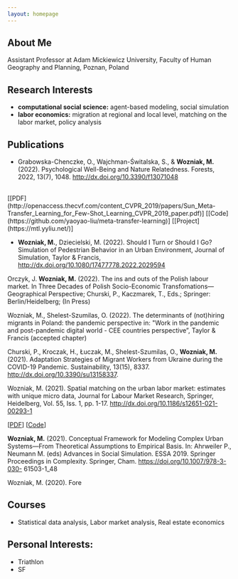 ```yaml
---
layout: homepage
---
```


## About Me
Assistant Professor at Adam Mickiewicz University, Faculty of Human Geography and Planning,
Poznan, Poland

## Research Interests

- **computational social science:** agent-based modeling, social simulation
- **labor economics:** migration at regional and local level, matching on the labor market, policy analysis

## Publications

- Grabowska-Chenczke, O., Wajchman-Świtalska, S., & **Wozniak, M.** 
 <br> (2022). Psychological Well-Being and Nature Relatedness. Forests, 2022, 13(7), 1048.
 http://dx.doi.org/10.3390/f13071048
 <br>
   [[PDF](http://openaccess.thecvf.com/content_CVPR_2019/papers/Sun_Meta-Transfer_Learning_for_Few-Shot_Learning_CVPR_2019_paper.pdf)] [[Code](https://github.com/yaoyao-liu/meta-transfer-learning)] [[Project](https://mtl.yyliu.net/)]
   
- **Wozniak, M.**, Dziecielski, M. (2022). Should I Turn or Should I Go? Simulation of Pedestrian Behavior
in an Urban Environment, Journal of Simulation, Taylor & Francis,
http://dx.doi.org/10.1080/17477778.2022.2029594

Orczyk, J. **Wozniak, M.** (2022). The ins and outs of the Polish labour market. In Three Decades of
Polish Socio-Economic Transfomations—Geographical Perspective; Churski, P., Kaczmarek, T., Eds.;
Springer: Berlin/Heidelberg; (In Press)

Wozniak, M., Shelest-Szumilas, O. (2022). The determinants of (not)hiring migrants in Poland: the
pandemic perspective in: "Work in the pandemic and post-pandemic digital world - CEE countries
perspective”, Taylor & Francis (accepted chapter)

Churski, P., Kroczak, H., Łuczak, M., Shelest-Szumilas, O., **Wozniak, M.** (2021). Adaptation Strategies
of Migrant Workers from Ukraine during the COVID-19 Pandemic. Sustainability, 13(15), 8337.
http://dx.doi.org/10.3390/su13158337.

Wozniak, M. (2021). Spatial matching on the urban labor market: estimates with unique micro data,
Journal for Labour Market Research, Springer, Heidelberg, Vol. 55, Iss. 1, pp. 1-17.
http://dx.doi.org/10.1186/s12651-021-00293-1

 [[PDF](http://papers.nips.cc/paper/9216-learning-to-self-train-for-semi-supervised-few-shot-classification.pdf)] [[Code](https://github.com/xinzheli1217/learning-to-self-train)]

**Wozniak, M.** (2021). Conceptual Framework for Modeling Complex Urban Systems—From Theoretical
Assumptions to Empirical Basis. In: Ahrweiler P., Neumann M. (eds) Advances in Social Simulation.
ESSA 2019. Springer Proceedings in Complexity. Springer, Cham. https://doi.org/10.1007/978-3-030-
61503-1_48
<br>

Wozniak, M. (2020). Fore


## Courses
- Statistical data analysis, Labor market analysis, Real estate economics

## Personal Interests:
- Triathlon
- SF
